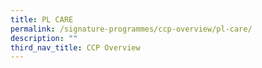 ```yaml
---
title: PL CARE
permalink: /signature-programmes/ccp-overview/pl-care/
description: ""
third_nav_title: CCP Overview
---
```

